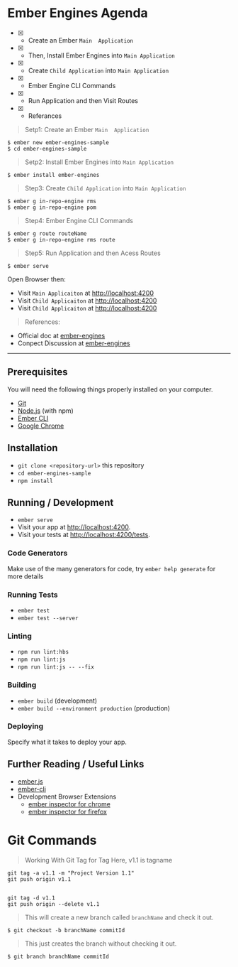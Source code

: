 
# Ember Engines Agenda
- [x] - Create an Ember `Main  Application`
- [x] - Then, Install Ember Engines into `Main Application`
- [x] - Create `Child Application` into `Main Application`
- [x] - Ember Engine CLI Commands
- [x] - Run Application and then Visit Routes
- [x] - Referances


> Setp1: Create an Ember `Main  Application`

    $ ember new ember-engines-sample
    $ cd ember-engines-sample

> Setp2: Install Ember Engines into `Main Application`

    $ ember install ember-engines

> Step3: Create `Child Application` into `Main Application`

    $ ember g in-repo-engine rms
    $ ember g in-repo-engine pom

> Step4: Ember Engine CLI Commands

    $ ember g route routeName
    $ ember g in-repo-engine rms route

> Step5: Run Application and then Acess Routes

    $ ember serve

Open Browser then:
 
- Visit `Main Applicaiton` at [http://localhost:4200](http://localhost:4200)
- Visit `Child Applicaiton` at [http://localhost:4200](http://localhost:4200/rms)
- Visit `Child Applicaiton` at [http://localhost:4200](http://localhost:4200/pom)
  

> References:


- Official doc at [ember-engines](http://ember-engines.com/)
- Conpect Discussion at [ember-engines](https://www.bignerdranch.com/blog/is-your-ember-app-too-big-split-it-up-with-ember-engines/)
___

## Prerequisites

You will need the following things properly installed on your computer.

* [Git](https://git-scm.com/)
* [Node.js](https://nodejs.org/) (with npm)
* [Ember CLI](https://ember-cli.com/)
* [Google Chrome](https://google.com/chrome/)

## Installation

* `git clone <repository-url>` this repository
* `cd ember-engines-sample`
* `npm install`

## Running / Development

* `ember serve`
* Visit your app at [http://localhost:4200](http://localhost:4200).
* Visit your tests at [http://localhost:4200/tests](http://localhost:4200/tests).

### Code Generators

Make use of the many generators for code, try `ember help generate` for more details

### Running Tests

* `ember test`
* `ember test --server`

### Linting

* `npm run lint:hbs`
* `npm run lint:js`
* `npm run lint:js -- --fix`

### Building

* `ember build` (development)
* `ember build --environment production` (production)

### Deploying

Specify what it takes to deploy your app.

## Further Reading / Useful Links

* [ember.js](https://emberjs.com/)
* [ember-cli](https://ember-cli.com/)
* Development Browser Extensions
  * [ember inspector for chrome](https://chrome.google.com/webstore/detail/ember-inspector/bmdblncegkenkacieihfhpjfppoconhi)
  * [ember inspector for firefox](https://addons.mozilla.org/en-US/firefox/addon/ember-inspector/)


# Git Commands
> Working With Git Tag for  Tag Here, v1.1 is tagname

    git tag -a v1.1 -m "Project Version 1.1"
    git push origin v1.1


    git tag -d v1.1
    git push origin --delete v1.1

>This will create a new branch called `branchName` and check it out.

    $ git checkout -b branchName commitId


> This just creates the branch without checking it out.

    $ git branch branchName commitId

